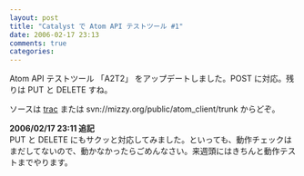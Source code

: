 ```yaml
---
layout: post
title: "Catalyst で Atom API テストツール #1"
date: 2006-02-17 23:13
comments: true
categories: 
---
```

<p class="entryBody">
Atom API テストツール 「A2T2」 をアップデートしました。POST に対応。残りは PUT と DELETE すね。
</p>

<p class="entryBody">
ソースは <a href="http://trac.mizzy.org/public/browser/atom_client/trunk" target="_blank">trac</a> または svn://mizzy.org/public/atom_client/trunk からどぞ。
</p>

<p class="entryBody">
<strong>2006/02/17 23:11 追記</strong><br />
PUT と DELETE にもサクッと対応してみました。といっても、動作チェックはまだしてないので、動かなかったらごめんなさい。来週頭にはきちんと動作テストまでやります。
</p>